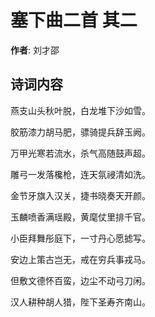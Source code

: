 # 塞下曲二首  其二

**作者**: 刘才邵

## 诗词内容

燕支山头秋叶脱，白龙堆下沙如雪。

胶筋漆力胡马肥，骠骑提兵辞玉阙。

万甲光寒若流水，杀气高随鼓声超。

雕弓一发落欃枪，连天氛祲清如洗。

金节牙旗入汉关，捷书晓奏天开颜。

玉麟喷香满瑶殿，黄麾仗里排千官。

小臣拜舞彤庭下，一寸丹心愿摅写。

安边上策古岂无，戒在穷兵事戎马。

但敷文德怀百蛮，边尘不动弓刀闲。

汉人耕种胡人猎，陛下圣寿齐南山。

